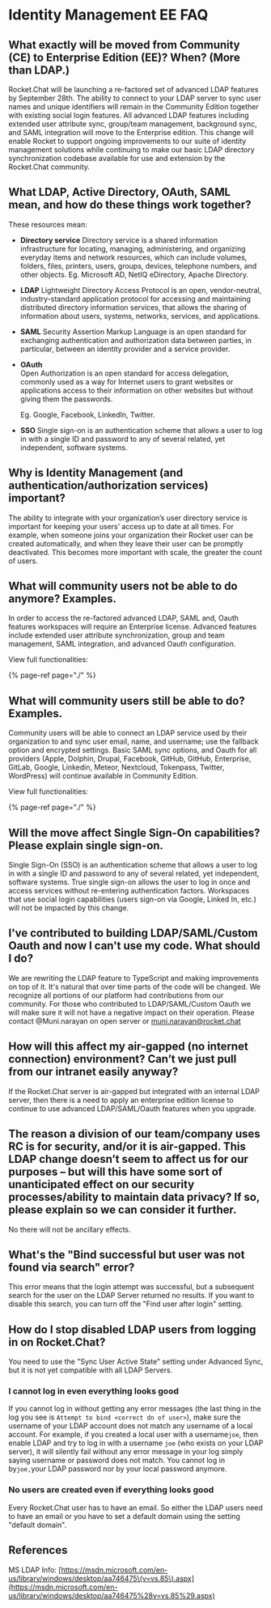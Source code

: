 # Identity Management EE FAQ

## What exactly will be moved from Community \(CE\) to Enterprise Edition \(EE\)? When? \(More than LDAP.\)

Rocket.Chat will be launching a re-factored set of advanced LDAP features by September 28th. The ability to connect to your LDAP server to sync user names and unique identifiers will remain in the Community Edition together with existing social login features.  All advanced LDAP features including extended user attribute sync, group/team management, background sync, and SAML integration will move to the Enterprise edition.  This change will enable Rocket to support ongoing improvements to our suite of identity management solutions while continuing to make our basic LDAP directory synchronization codebase available for use and extension by the Rocket.Chat community.

## What LDAP, Active Directory, OAuth, SAML mean, and how do these things work together?

These resources mean:

* **Directory service** Directory service is a shared information infrastructure for locating, managing, administering, and organizing everyday items and network resources, which can include volumes, folders, files, printers, users, groups, devices, telephone numbers, and other objects. Eg. Microsoft AD, NetIQ eDirectory, Apache Directory.
* **LDAP** Lightweight Directory Access Protocol is an open, vendor-neutral, industry-standard application protocol for accessing and maintaining distributed directory information services, that allows the sharing of information about users, systems, networks, services, and applications.
* **SAML** Security Assertion Markup Language is an open standard for exchanging authentication and authorization data between parties, in particular, between an identity provider and a service provider.
* **OAuth**  
  Open Authorization is an open standard for access delegation, commonly used as a way for Internet users to grant websites or applications access to their information on other websites but without giving them the passwords.

  Eg. Google, Facebook, LinkedIn, Twitter.

* **SSO** Single sign-on is an authentication scheme that allows a user to log in with a single ID and password to any of several related, yet independent, software systems.

## Why is Identity Management \(and authentication/authorization services\) important?

The ability to integrate with your organization’s user directory service is important for keeping your users’ access up to date at all times.  For example, when someone joins your organization their Rocket user can be created automatically, and when they leave their user can be promptly deactivated.   This becomes more important with scale, the greater the count of users.

## What will community users not be able to do anymore? Examples.

In order to access the re-factored advanced LDAP, SAML and, Oauth features workspaces will require an Enterprise license.  Advanced features include extended user attribute synchronization, group and team management, SAML integration, and advanced Oauth configuration.

View full functionalities:

{% page-ref page="./" %}

## What will community users still be able to do? Examples.

Community users will be able to connect an LDAP service used by their organization to and sync user email, name, and username; use the fallback option and encrypted settings. Basic SAML sync options, and Oauth for all providers \(Apple, Dolphin, Drupal, Facebook, GitHub, GitHub, Enterprise, GitLab, Google, Linkedin, Meteor, Nextcloud, Tokenpass, Twitter, WordPress\) will continue available in Community Edition.  
  
View full functionalities:

{% page-ref page="./" %}

## Will the move affect Single Sign-On capabilities? Please explain single sign-on.

Single Sign-On \(SSO\) is an authentication scheme that allows a user to log in with a single ID and password to any of several related, yet independent, software systems. True single sign-on allows the user to log in once and access services without re-entering authentication factors. Workspaces that use social login capabilities \(users sign-on via Google, Linked In, etc.\) will not be impacted by this change.  

## I've contributed to building LDAP/SAML/Custom Oauth and now I can't use my code. What should I do?

We are rewriting the LDAP feature to TypeScript and making improvements on top of it. It's natural that over time parts of the code will be changed. We recognize all portions of our platform had contributions from our community. For those who contributed to LDAP/SAML/Custom Oauth we will make sure it will not have a negative impact on their operation. Please contact @Muni.narayan on open server or [muni.narayan@rocket.chat](mailto:muni.narayan@rocket.chat)

## How will this affect my air-gapped \(no internet connection\) environment? Can’t we just pull from our intranet easily anyway?

If the Rocket.Chat server is air-gapped but integrated with an internal LDAP server, then there is a need to apply an enterprise edition license to continue to use advanced LDAP/SAML/Oauth features when you upgrade.

## The reason a division of our team/company uses RC is for security, and/or it is air-gapped. This LDAP change doesn’t seem to affect us for our purposes – but will this have some sort of unanticipated effect on our security processes/ability to maintain data privacy? If so, please explain so we can consider it further.

No there will not be ancillary effects.

## What's the "Bind successful but user was not found via search" error?

This error means that the login attempt was successful, but a subsequent search for the user on the LDAP Server returned no results. If you want to disable this search, you can turn off the "Find user after login" setting.

## How do I stop disabled LDAP users from logging in on Rocket.Chat?

You need to use the "Sync User Active State" setting under Advanced Sync, but it is not yet compatible with all LDAP Servers.

### I cannot log in even everything looks good

If you cannot log in without getting any error messages \(the last thing in the log you see is `Attempt to bind <correct dn of user>`\), make sure the username of your LDAP account does not match any username of a local account. For example, if you created a local user with a username`joe`, then enable LDAP and try to log in with a username `joe` \(who exists on your LDAP server\), it will silently fail without any error message in your log simply saying username or password does not match. You cannot log in by`joe,`your LDAP password nor by your local password anymore.

### No users are created even if everything looks good

Every Rocket.Chat user has to have an email. So either the LDAP users need to have an email or you have to set a default domain using the setting "default domain".

## References

MS LDAP Info: [https://msdn.microsoft.com/en-us/library/windows/desktop/aa746475\(v=vs.85\).aspx](https://msdn.microsoft.com/en-us/library/windows/desktop/aa746475%28v=vs.85%29.aspx)

